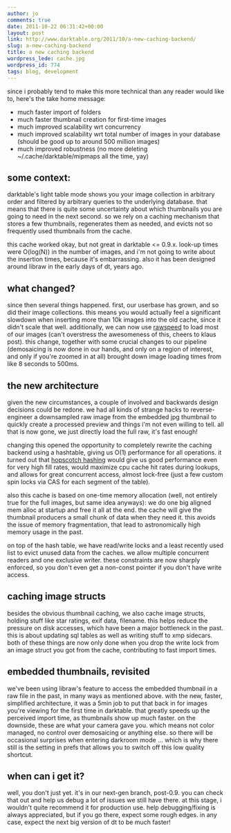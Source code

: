 ```yaml
---
author: jo
comments: true
date: 2011-10-22 06:31:42+00:00
layout: post
link: http://www.darktable.org/2011/10/a-new-caching-backend/
slug: a-new-caching-backend
title: a new caching backend
wordpress_lede: cache.jpg
wordpress_id: 774
tags: blog, development
---
```


since i probably tend to make this more technical than any reader would like to, here's the take home message:

* much faster import of folders
* much faster thumbnail creation for first-time images
* much improved scalability wrt concurrency
* much improved scalability wrt total number of images in your database (should be good up to around 500 million images)
* much improved robustness (no more deleting ~/.cache/darktable/mipmaps all the time, yay)

## some context:

darktable's light table mode shows you your image collection in arbitrary order and filtered by arbitrary queries to the underlying database. that means that there is quite some uncertainty about which thumbnails you are going to need in the next second. so we rely on a caching mechanism that stores a few thumbnails, regenerates them as needed, and evicts not so frequently used thumbnails from the cache.

this cache worked okay, but not great in darktable <= 0.9.x. look-up times were O(log(N)) in the number of images, and i'm not going to write about the insertion times, because it's embarrassing. also it has been designed around libraw in the early days of dt, years ago.

## what changed?

since then several things happened. first, our userbase has grown, and so did their image collections. this means you would actually feel a significant slowdown when inserting more than 10k images into the old cache, since it didn't scale that well. additionally, we can now use [rawspeed](https://sh0dan.blogspot.com/2009/02/introducing-rawspeed.html) to load most of our images (can't overstress the awesomeness of this, cheers to klaus post). this change, together with some crucial changes to our pipeline (demosaicing is now done in our hands, and only on a region of interest, and only if you're zoomed in at all) brought down image loading times from like 8 seconds to 500ms.

## the new architecture

given the new circumstances, a couple of involved and backwards design decisions could be redone. we had all kinds of strange hacks to reverse-engineer a downsampled raw image from the embedded jpg thumbnail to quickly create a processed preview and things i'm not even willing to tell. all that is now gone, we just directly load the full raw, it's fast enough!

changing this opened the opportunity to completely rewrite the caching backend using a hashtable, giving us O(1) performance for all operations. it turned out that [hopscotch hashing](https://www.cs.tau.ac.il/~liortzaf/papers/disc2008_submission_98.pdf) would give us good performance even for very high fill rates, would maximize cpu cache hit rates during lookups, and allows for great concurrent access, almost lock-free (just a few custom spin locks via CAS for each segment of the table).

also this cache is based on one-time memory allocation (well, not entirely true for the full images, but same idea anyways): we do one big aligned mem alloc at startup and free it all at the end. the cache will give the thumbnail producers a small chunk of data when they need it. this avoids the issue of memory fragmentation, that lead to astronomically high memory usage in the past.

on top of the hash table, we have read/write locks and a least recently used list to evict unused data from the caches. we allow multiple concurrent readers and one exclusive writer. these constraints are now sharply enforced, so you don't even get a non-const pointer if you don't have write access.

## caching image structs

besides the obvious thumbnail caching, we also cache image structs, holding stuff like star ratings, exif data, filename. this helps reduce the pressure on disk accesses, which have been a major bottleneck in the past. this is about updating sql tables as well as writing stuff to xmp sidecars. both of these things are now only done when you drop the write lock from an image struct you got from the cache, contributing to fast import times.

## embedded thumbnails, revisited

we've been using libraw's feature to access the embedded thumbnail in a raw file in the past, in many ways as mentioned above. with the new, faster, simplified architecture, it was a 5min job to put that back in for images you're viewing for the first time in darktable. that greatly speeds up the perceived import time, as thumbnails show up much faster. on the downside, these are what your camera gave you. which means not color managed, no control over demosaicing or anything else. so there will be occasional surprises when entering darkroom mode ... which is why there still is the setting in prefs that allows you to switch off this low quality shortcut.

## when can i get it?

well, you don't just yet. it's in our next-gen branch, post-0.9. you can check that out and help us debug a lot of issues we still have there. at this stage, i wouldn't quite recommend it for production use. help debugging/fixing is always appreciated, but if you go there, expect some rough edges. in any case, expect the next big version of dt to be much faster!
